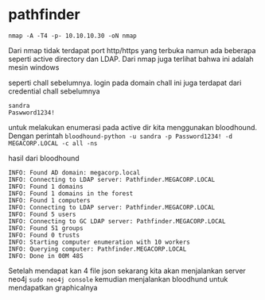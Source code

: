 # pathfinder

`nmap -A -T4 -p- 10.10.10.30 -oN nmap`

Dari nmap tidak terdapat port http/https yang terbuka namun ada beberapa seperti active directory dan LDAP. Dari nmap juga terlihat bahwa ini adalah mesin windows

seperti chall sebelumnya. login pada domain chall ini juga terdapat dari credential chall sebelumnya 

```
sandra
Paswword1234!
```

untuk melakukan enumerasi pada active dir kita menggunakan bloodhound. Dengan perintah `bloodhound-python -u sandra -p Password1234! -d MEGACORP.LOCAL -c all -ns`

hasil dari bloodhound

```log
INFO: Found AD domain: megacorp.local
INFO: Connecting to LDAP server: Pathfinder.MEGACORP.LOCAL
INFO: Found 1 domains
INFO: Found 1 domains in the forest
INFO: Found 1 computers
INFO: Connecting to LDAP server: Pathfinder.MEGACORP.LOCAL
INFO: Found 5 users
INFO: Connecting to GC LDAP server: Pathfinder.MEGACORP.LOCAL
INFO: Found 51 groups
INFO: Found 0 trusts
INFO: Starting computer enumeration with 10 workers
INFO: Querying computer: Pathfinder.MEGACORP.LOCAL
INFO: Done in 00M 48S
```

Setelah mendapat kan 4 file json sekarang kita akan menjalankan server neo4j `sudo neo4j console` kemudian menjalankan bloodhund untuk mendapatkan graphicalnya



